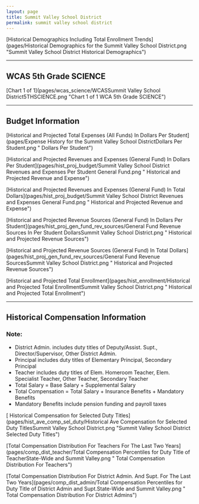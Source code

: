 ```yaml
---
layout: page
title: Summit Valley School District
permalink: summit valley school district
---
```



[Historical Demographics Including Total Enrollment Trends](pages/Historical Demographics for the Summit Valley School District.png "Summit Valley School District Historical Demographics")

___

## WCAS 5th Grade SCIENCE

[Chart 1 of 1](pages/wcas_science/WCASSummit Valley School District5THSCIENCE.png "Chart 1 of 1 WCA 5th Grade SCIENCE")


___

## Budget Information

[Historical and Projected Total Expenses (All Funds) In Dollars Per Student](pages/Expense History for the Summit Valley School DistrictDollars Per Student.png " Dollars Per Student")

[Historical and Projected Revenues and Expenses (General Fund) In Dollars Per Student](pages/hist_proj_budget/Summit Valley School District Revenues and Expenses Per Student General Fund.png " Historical and Projected Revenue and Expense")

[Historical and Projected Revenues and Expenses (General Fund) In Total Dollars](pages/hist_proj_budget/Summit Valley School District Revenues and Expenses General Fund.png " Historical and Projected Revenue and Expense")

[Historical and Projected Revenue Sources (General Fund) In Dollars Per Student](pages/hist_proj_gen_fund_rev_sources/General Fund Revenue Sources In Per Student DollarsSummit Valley School District.png " Historical and Projected Revenue Sources")

[Historical and Projected Revenue Sources (General Fund) In Total Dollars](pages/hist_proj_gen_fund_rev_sources/General Fund Revenue SourcesSummit Valley School District.png " Historical and Projected Revenue Sources")

[Historical and Projected Total Enrollment](pages/hist_enrollment/Historical and Projected Total EnrollmentSummit Valley School District.png " Historical and Projected Total Enrollment")


___

## Historical Compensation Information
### Note:
- District Admin. includes duty titles of Deputy/Assist. Supt., Director/Supervisor, Other District Admin.
- Principal includes duty titles of Elementary Principal, Secondary Principal
- Teacher includes duty titles of Elem. Homeroom Teacher, Elem. Specialist Teacher, Other Teacher, Secondary Teacher
- Total Salary = Base Salary + Supplemental Salary
- Total Compensation = Total Salary + Insurance Benefits + Mandatory Benefits
- Mandatory Benefits include pension funding and payroll taxes

[ Historical Compensation for Selected Duty Titles](pages/hist_ave_comp_sel_duty/Historical Ave Compensation for Selected Duty TitlesSummit Valley School District.png "Summit Valley School District Selected Duty Titles")

[Total Compensation Distribution For Teachers For The Last Two Years](pages/comp_dist_teacher/Total Compensation Percentiles for Duty Title of TeacherState-Wide and Summit Valley.png " Total Compensation Distribution For Teachers")

[Total Compensation Distribution For District Admin. And Supt. For The Last Two Years](pages/comp_dist_admin/Total Compensation Percentiles for Duty Title of District Admin and Supt.State-Wide and Summit Valley.png " Total Compensation Distribution For District Admins")

